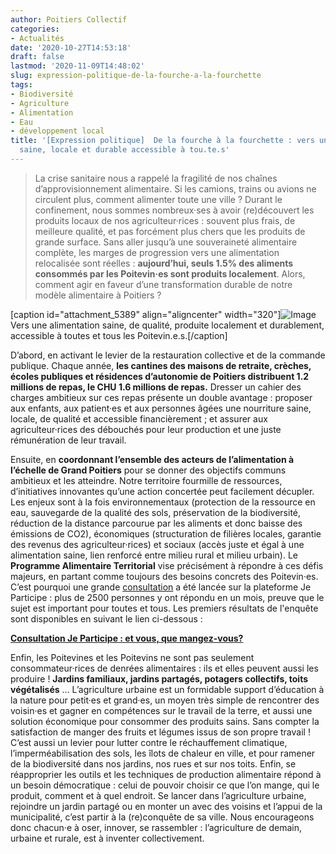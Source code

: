 ```yaml
---
author: Poitiers Collectif
categories:
- Actualités
date: '2020-10-27T14:53:18'
draft: false
lastmod: '2020-11-09T14:48:02'
slug: expression-politique-de-la-fourche-a-la-fourchette
tags:
- Biodiversité
- Agriculture
- Alimentation
- Eau
- développement local
title: '[Expression politique]  De la fourche à la fourchette : vers une alimentation
  saine, locale et durable accessible à tou.te.s'
---
```


> La crise sanitaire nous a rappelé la fragilité de nos chaînes d’approvisionnement alimentaire. Si les camions, trains ou avions ne circulent plus, comment alimenter toute une ville ? Durant le confinement, nous sommes nombreux·ses à avoir (re)découvert les produits locaux de nos agriculteur·rices : souvent plus frais, de meilleure qualité, et pas forcément plus chers que les produits de grande surface. Sans aller jusqu’à une souveraineté alimentaire complète, les marges de progression vers une alimentation relocalisée sont réelles : **aujourd’hui, seuls 1.5% des aliments consommés par les Poitevin·es sont produits localement**. Alors, comment agir en faveur d’une transformation durable de notre modèle alimentaire à Poitiers ?

[caption id="attachment_5389" align="aligncenter" width="320"]![Image](/images/2025/expression-politique-de-la-fourche-a-la-fourchette/istockphoto-901653798-170667a-300x200.jpg) Vers une alimentation saine, de qualité, produite localement et durablement, accessible à toutes et tous les Poitevin.e.s.[/caption]  

D’abord, en activant le levier de la restauration collective et de la commande publique. Chaque année, **les cantines des maisons de retraite, crèches, écoles publiques et résidences d’autonomie de Poitiers distribuent 1.2 millions de repas, le CHU 1.6 millions de repas.** Dresser un cahier des charges ambitieux sur ces repas présente un double avantage : proposer aux enfants, aux patient·es et aux personnes âgées une nourriture saine, locale, de qualité et accessible financièrement ; et assurer aux agriculteur·rices des débouchés pour leur production et une juste rémunération de leur travail.

Ensuite, en **coordonnant l’ensemble des acteurs de l’alimentation à l’échelle de Grand Poitiers** pour se donner des objectifs communs ambitieux et les atteindre. Notre territoire fourmille de ressources, d’initiatives innovantes qu’une action concertée peut facilement décupler. Les enjeux sont à la fois environnementaux (protection de la ressource en eau, sauvegarde de la qualité des sols, préservation de la biodiversité, réduction de la distance parcourue par les aliments et donc baisse des émissions de CO2), économiques (structuration de filières locales, garantie des revenus des agriculteur·rices) et sociaux (accès juste et égal à une alimentation saine, lien renforcé entre milieu rural et milieu urbain). Le **Programme Alimentaire Territorial** vise précisément à répondre à ces défis majeurs, en partant comme toujours des besoins concrets des Poitevin·es. C’est pourquoi une grande [consultation](https://jeparticipe-grandpoitiers.fr/blog/et-vous-que-mangez-vous) a été lancée sur la plateforme Je Participe : plus de 2500 personnes y ont répondu en un mois, preuve que le sujet est important pour toutes et tous. Les premiers résultats de l'enquête sont disponibles en suivant le lien ci-dessous :

[**Consultation Je Participe : et vous, que mangez-vous?**](https://www.poitiers.fr/c__0_0_Actualite_39064__0__Enquete_pour_le_Projet_alimentaire_territorial_les_premieres_tendances.html)

Enfin, les Poitevines et les Poitevins ne sont pas seulement consommateur·rices de denrées alimentaires : ils et elles peuvent aussi les produire ! **Jardins familiaux, jardins partagés, potagers collectifs, toits végétalisés** … L’agriculture urbaine est un formidable support d’éducation à la nature pour petit·es et grand·es, un moyen très simple de rencontrer des voisin·es et gagner en compétences sur le travail de la terre, et aussi une solution économique pour consommer des produits sains. Sans compter la satisfaction de manger des fruits et légumes issus de son propre travail ! C’est aussi un levier pour lutter contre le réchauffement climatique, l’imperméabilisation des sols, les îlots de chaleur en ville, et pour ramener de la biodiversité dans nos jardins, nos rues et sur nos toits. Enfin, se réapproprier les outils et les techniques de production alimentaire répond à un besoin démocratique : celui de pouvoir choisir ce que l’on mange, qui le produit, comment et à quel endroit. Se lancer dans l’agriculture urbaine, rejoindre un jardin partagé ou en monter un avec des voisins et l’appui de la municipalité, c’est partir à la (re)conquête de sa ville. Nous encourageons donc chacun·e à oser, innover, se rassembler : l’agriculture de demain, urbaine et rurale, est à inventer collectivement.
